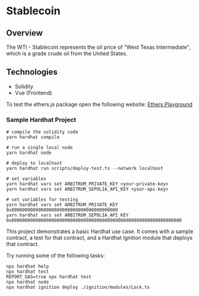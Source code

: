 # Stablecoin

## Overview

The WTI - Stablecoin represents the oil price of "West Texas Intermediate", which is a grade crude oil from the United States.

## Technologies
- Solidity
- Vue (Frontend) 

To test the ethers.js package open the following website:
[Ethers Playground](https://playground.ethers.org/)

### Sample Hardhat Project

```shell
# compile the solidity code
yarn hardhat compile

# run a single local node
yarn hardhat node

# deploy to localhost
yarn hardhat run scripts/deploy-test.ts --network localhost 

# set variables
yarn hardhat vars set ARBITRUM_PRIVATE_KEY <your-private-key>
yarn hardhat vars set ARBITRUM_SEPOLIA_API_KEY <your-api-key>

# set variables for testing
yarn hardhat vars set ARBITRUM_PRIVATE_KEY 0x0000000000000000000000000000000000000000
yarn hardhat vars set ARBITRUM_SEPOLIA_API_KEY 0x0000000000000000000000000000000000000000000000000000000000000000
```

This project demonstrates a basic Hardhat use case. It comes with a sample contract, a test for that contract, and a Hardhat Ignition module that deploys that contract.

Try running some of the following tasks:

```shell
npx hardhat help
npx hardhat test
REPORT_GAS=true npx hardhat test
npx hardhat node
npx hardhat ignition deploy ./ignition/modules/Lock.ts
```

